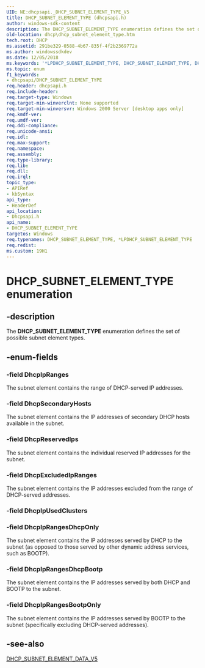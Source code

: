 ```yaml
---
UID: NE:dhcpsapi._DHCP_SUBNET_ELEMENT_TYPE_V5
title: DHCP_SUBNET_ELEMENT_TYPE (dhcpsapi.h)
author: windows-sdk-content
description: The DHCP_SUBNET_ELEMENT_TYPE enumeration defines the set of possible subnet element types.
old-location: dhcp\dhcp_subnet_element_type.htm
tech.root: DHCP
ms.assetid: 291be329-0588-4b67-835f-4f2b2369772a
ms.author: windowssdkdev
ms.date: 12/05/2018
ms.keywords: '*LPDHCP_SUBNET_ELEMENT_TYPE, DHCP_SUBNET_ELEMENT_TYPE, DHCP_SUBNET_ELEMENT_TYPE enumeration [DHCP], DhcpExcludedIpRanges, DhcpIpRanges, DhcpIpRangesBootpOnly, DhcpIpRangesDhcpBootp, DhcpIpRangesDhcpOnly, DhcpReservedIps, DhcpSecondaryHosts, LPDHCP_SUBNET_ELEMENT_TYPE, LPDHCP_SUBNET_ELEMENT_TYPE enumeration pointer [DHCP], dhcp.dhcp_subnet_element_type, dhcpsapi/DHCP_SUBNET_ELEMENT_TYPE, dhcpsapi/DhcpExcludedIpRanges, dhcpsapi/DhcpIpRanges, dhcpsapi/DhcpIpRangesBootpOnly, dhcpsapi/DhcpIpRangesDhcpBootp, dhcpsapi/DhcpIpRangesDhcpOnly, dhcpsapi/DhcpReservedIps, dhcpsapi/DhcpSecondaryHosts, dhcpsapi/LPDHCP_SUBNET_ELEMENT_TYPE'
ms.topic: enum
f1_keywords:
- dhcpsapi/DHCP_SUBNET_ELEMENT_TYPE
req.header: dhcpsapi.h
req.include-header: 
req.target-type: Windows
req.target-min-winverclnt: None supported
req.target-min-winversvr: Windows 2000 Server [desktop apps only]
req.kmdf-ver: 
req.umdf-ver: 
req.ddi-compliance: 
req.unicode-ansi: 
req.idl: 
req.max-support: 
req.namespace: 
req.assembly: 
req.type-library: 
req.lib: 
req.dll: 
req.irql: 
topic_type:
- APIRef
- kbSyntax
api_type:
- HeaderDef
api_location:
- Dhcpsapi.h
api_name:
- DHCP_SUBNET_ELEMENT_TYPE
targetos: Windows
req.typenames: DHCP_SUBNET_ELEMENT_TYPE, *LPDHCP_SUBNET_ELEMENT_TYPE
req.redist: 
ms.custom: 19H1
---
```


# DHCP_SUBNET_ELEMENT_TYPE enumeration


## -description


The <b>DHCP_SUBNET_ELEMENT_TYPE</b> enumeration defines the set of possible subnet element types.


## -enum-fields




### -field DhcpIpRanges

The subnet element contains the range of DHCP-served IP addresses.


### -field DhcpSecondaryHosts

The subnet element contains the IP addresses of secondary DHCP hosts available in the subnet.


### -field DhcpReservedIps

The subnet element contains the individual reserved IP addresses for the subnet.


### -field DhcpExcludedIpRanges

The subnet element contains the IP addresses excluded from the range of DHCP-served addresses.


### -field DhcpIpUsedClusters


### -field DhcpIpRangesDhcpOnly

The subnet element contains the IP addresses served by DHCP to the subnet (as opposed to those served by other dynamic address services, such as BOOTP).


### -field DhcpIpRangesDhcpBootp

The subnet element contains the IP addresses served by both DHCP and BOOTP to the subnet.


### -field DhcpIpRangesBootpOnly

The subnet element contains the IP addresses served by BOOTP to the subnet (specifically excluding DHCP-served addresses).


## -see-also




<a href="https://docs.microsoft.com/windows/desktop/api/dhcpsapi/ns-dhcpsapi-dhcp_subnet_element_data_v5">DHCP_SUBNET_ELEMENT_DATA_V5</a>
 

 

